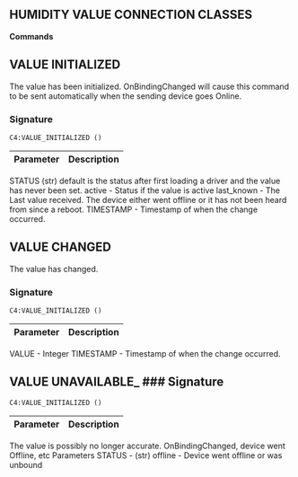 ## HUMIDITY VALUE CONNECTION CLASSES

**Commands**

## VALUE INITIALIZED
The value has been initialized. OnBindingChanged will cause this command to be sent automatically when the sending device goes Online.

### Signature

`C4:VALUE_INITIALIZED ()`

| Parameter | Description |
| --- | --- |
STATUS (str)
default is the status after first loading a driver and the value has never been set.
active - Status if the value is active
last_known - The Last value received. The device either went offline or it has not been heard from since a reboot.
TIMESTAMP - Timestamp of when the change occurred.




## VALUE CHANGED
The value has changed.

### Signature

`C4:VALUE_INITIALIZED ()`

| Parameter | Description |
| --- | --- |
VALUE - Integer
TIMESTAMP - Timestamp of when the change occurred.




## VALUE UNAVAILABLE_ ### Signature

`C4:VALUE_INITIALIZED ()`

| Parameter | Description |
| --- | --- |

The value is possibly no longer accurate. OnBindingChanged, device went Offline, etc
Parameters
STATUS - (str) offline - Device went offline or was unbound